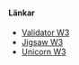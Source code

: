 #### Länkar
* [Validator W3](http://validator.w3.org/)
* [Jigsaw W3](https://jigsaw.w3.org/css-validator/)
* [Unicorn W3](http://validator.w3.org/unicorn/check?ucn_uri=referer&amp;ucn_task=conformance)
